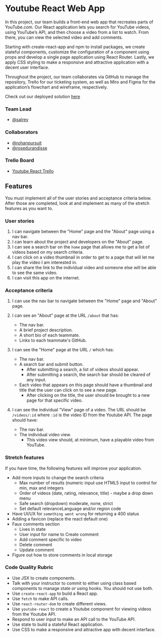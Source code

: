 # Youtube React Web App

In this project, our team builds a front-end web app that recreates parts of YouTube.com. Our React application lets you search for YouTube videos, using YouTube’s API, and then choose a video from a list to watch. From there, you can view the selected video and add comments. 

Starting with create-react-app and npm to install packages, we create stateful components, customize the configuration of a component using props and develop a single page application using React Router. Lastly, we apply CSS styling to make a responsive and attractive application with a decent user interface.

Throughout the project, our team collaborates via GitHub to manage the repository, Trello for our ticketing system, as well as Miro and Figma for the application’s flowchart and wireframe, respectively.

Check out our deployed solution [here](https://youtube-react-web-app.netlify.app/)

### Team Lead
- [@salrey](https://github.com/salrey)

### Collaborators
- [@rohanpursuit](https://github.com/RohanPursuit)
- [@rosedurandisse](https://github.com/rosedurandisse)

### Trello Board

- [Youtube React Trello](https://trello.com/b/opt8OdWb/youtube-react-progress)

## Features

You must implement all of the user stories and acceptance criteria below. After those are completed, look at and implement as many of the stretch features as you want to.

### User stories

1. I can navigate between the "Home" page and the "About" page using a nav bar.
1. I can learn about the project and developers on the "About" page.
1. I can see a search bar on the `home` page that allows me to get a list of videos based on my search criteria.
1. I can click on a video thumbnail in order to get to a page that will let me play the video I am interested in.
1. I can share the link to the individual video and someone else will be able to see the same video.
1. I can visit this app on the internet.

### Acceptance criteria

1. I can use the nav bar to navigate between the "Home" page and "About" page.
1. I can see an "About" page at the URL `/about` that has:

   - The nav bar.
   - A brief project description.
   - A short bio of each teammate.
   - Links to each teammate's GitHub.

1. I can see the "Home" page at the URL `/` which has:

   - The nav bar.
   - A search bar and submit button.
     - After submitting a search, a list of videos should appear.
     - After submitting a search, the search bar should be cleared of any input.
   - Each video that appears on this page should have a thumbnail and title that the user can click on to see a new page.
     - After clicking on the title, the user should be brought to a new page for that specific video.

1. I can see the individual "View" page of a video. The URL should be `/videos/:id` where `:id` is the video ID from the Youtube API. The page should have:
   - The nav bar.
   - The individual video view.
     - This video view should, at minimum, have a playable video from YouTube.

### Stretch features

If you have time, the following features will improve your application.

- Add more inputs to change the search criteria
  - Max number of results (numeric input use HTML5 input to control for min, max and integers
  - Order of videos (date, rating, relevance, title) - maybe a drop down menu
  - Safe search (dropdown) moderate, none, strict
  - Set default relevanceLanguage and/or region code
- Have UI/UX for `something went wrong` for returning a 400 status
- Adding a favicon (replace the react default one)
- Faux comments section
  - Lives in state
  - User input for name to Create comment
  - Add comment specific to video
  - Delete comment
  - Update comment
- Figure out how to store comments in local storage

### Code Quality Rubric

- Use JSX to create components.
- Talk with your instructor to commit to either using class based components to manage state _or_ using hooks. You should not use both.
- Use `create-react-app` to build a React app.
- Use `fetch` to make API calls.
- Use `react-router-dom` to create different views.
- Use `youtube-react` to create a Youtube component for viewing videos from the Youtube API.
- Respond to user input to make an API call to the YouTube API.
- Use state to build a stateful React application.
- Use CSS to make a responsive and attractive app with decent interface.




